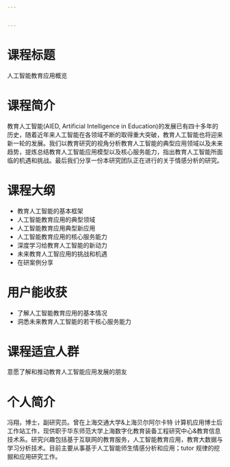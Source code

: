```yaml
---


---
```


<h1 id="课程标题">课程标题</h1>
<p>人工智能教育应用概览</p>
<h1 id="课程简介">课程简介</h1>
<p>教育人工智能(AIED, Artificial Intelligence in Education)的发展已有四十多年的历史，随着近年来人工智能在各领域不断的取得重大突破，教育人工智能也将迎来新一轮的发展。我们以教育研究的视角分析教育人工智能的典型应用领域以及未来趋势，提炼总结教育人工智能应用模型以及核心服务能力，指出教育人工智能所面临的机遇和挑战。最后我们分享一份本研究团队正在进行的关于情感分析的研究。</p>
<h1 id="课程大纲">课程大纲</h1>
<ul>
<li>教育人工智能的基本框架</li>
<li>人工智能教育应用的典型领域</li>
<li>人工智能教育应用典型新应用</li>
<li>人工智能教育应用的核心服务能力</li>
<li>深度学习给教育人工智能的新动力</li>
<li>未来教育人工智应用的挑战和机遇</li>
<li>在研案例分享</li>
</ul>
<h1 id="用户能收获">用户能收获</h1>
<ul>
<li>了解人工智能教育应用的基本情况</li>
<li>洞悉未来教育人工智能的若干核心服务能力</li>
</ul>
<h1 id="课程适宜人群">课程适宜人群</h1>
<p>意愿了解和推动教育人工智能应用发展的朋友</p>
<h1 id="个人简介">个人简介</h1>
<p>冯翔，博士，副研究员。曾在上海交通大学&amp;上海贝尔阿尔卡特 计算机应用博士后工作站工作，现供职于华东师范大学上海数字化教育装备工程研究中心&amp;教育信息技术系。研究兴趣包括基于互联网的教育服务，人工智能教育应用，教育大数据与学习分析技术。目前主要从事基于人工智能师生情感分析和应用；tutor 规律的挖掘和应用研究工作。</p>

<!--stackedit_data:
eyJoaXN0b3J5IjpbLTEzNjEzMjczODVdfQ==
-->